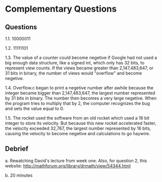 # Complementary Questions

## Questions

1.1. 10000011

1.2. 11111101

1.3. The value of a counter could become negetive if Google had not used a big enough data structure, like a signed int, which only has 32 bits, to represent view counts.  If the views became greater than 2,147,483,647, or 31 bits in binary, the number of views would "overflow" and become negetive.

1.4. Overflow.c began to print a negetive number after awhile because the integer became bigger than 2,147,483,647, the largest number represented by 31 bits in binary.  The number then becomes a very large negetive.  When the program tries to multiply that by 2, the computer recognizes the bug and sets the value equal to 0.

1.5. The rocket used the software from an old rocket which used a 16 bit integer to store its velocity.  But because this new rocket accelerated faster, the velocity exceeded 32,767, the largest number represented by 16 bits, causing the velocity to become negetive and calculations to go haywire.

## Debrief

a. Rewatching David's lecture from week one.  Also, for question 2, this website: http://mathforum.org/library/drmath/view/54344.html

b. 20 minutes
